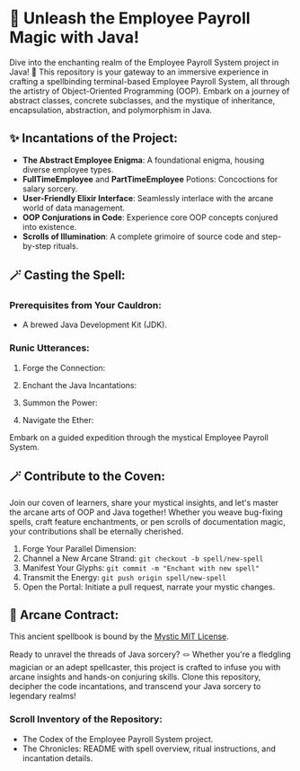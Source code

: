 # 🌟 Unleash the Employee Payroll Magic with Java!

Dive into the enchanting realm of the Employee Payroll System project in Java! 🚀 This repository is your gateway to an immersive experience in crafting a spellbinding terminal-based Employee Payroll System, all through the artistry of Object-Oriented Programming (OOP). Embark on a journey of abstract classes, concrete subclasses, and the mystique of inheritance, encapsulation, abstraction, and polymorphism in Java.

## ✨ Incantations of the Project:

- **The Abstract Employee Enigma**: A foundational enigma, housing diverse employee types.
- **FullTimeEmployee** and **PartTimeEmployee** Potions: Concoctions for salary sorcery.
- **User-Friendly Elixir Interface**: Seamlessly interlace with the arcane world of data management.
- **OOP Conjurations in Code**: Experience core OOP concepts conjured into existence.
- **Scrolls of Illumination**: A complete grimoire of source code and step-by-step rituals.

## 🪄 Casting the Spell:

### Prerequisites from Your Cauldron:

- A brewed Java Development Kit (JDK).

### Runic Utterances:

1. Forge the Connection:


2. Enchant the Java Incantations:


3. Summon the Power:


4. Navigate the Ether:

Embark on a guided expedition through the mystical Employee Payroll System.

## 🪄 Contribute to the Coven:

Join our coven of learners, share your mystical insights, and let's master the arcane arts of OOP and Java together! Whether you weave bug-fixing spells, craft feature enchantments, or pen scrolls of documentation magic, your contributions shall be eternally cherished.

1. Forge Your Parallel Dimension:
2. Channel a New Arcane Strand: `git checkout -b spell/new-spell`
3. Manifest Your Glyphs: `git commit -m "Enchant with new spell"`
4. Transmit the Energy: `git push origin spell/new-spell`
5. Open the Portal: Initiate a pull request, narrate your mystic changes.

## 📜 Arcane Contract:

This ancient spellbook is bound by the [Mystic MIT License](LICENSE).

Ready to unravel the threads of Java sorcery? 🪢 Whether you're a fledgling magician or an adept spellcaster, this project is crafted to infuse you with arcane insights and hands-on conjuring skills. Clone this repository, decipher the code incantations, and transcend your Java sorcery to legendary realms!

### Scroll Inventory of the Repository:

- The Codex of the Employee Payroll System project.
- The Chronicles: README with spell overview, ritual instructions, and incantation details.

